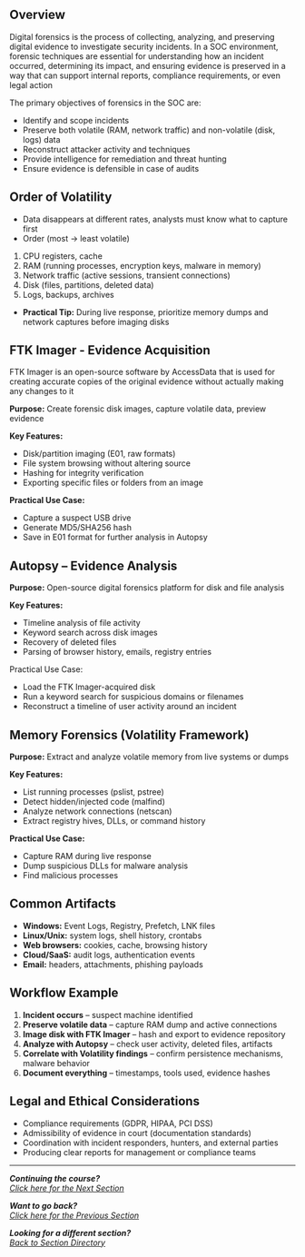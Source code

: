 ## Overview
Digital forensics is the process of collecting, analyzing, and preserving digital evidence to investigate security incidents. In a SOC environment, forensic techniques are essential for understanding how an incident occurred, determining its impact, and ensuring evidence is preserved in a way that can support internal reports, compliance requirements, or even legal action

The primary objectives of forensics in the SOC are:
- Identify and scope incidents
- Preserve both volatile (RAM, network traffic) and non-volatile (disk, logs) data
- Reconstruct attacker activity and techniques
- Provide intelligence for remediation and threat hunting
- Ensure evidence is defensible in case of audits

## Order of Volatility
- Data disappears at different rates, analysts must know what to capture first
- Order (most -> least volatile)
1. CPU registers, cache
2. RAM (running processes, encryption keys, malware in memory)
3. Network traffic (active sessions, transient connections)
4. Disk (files, partitions, deleted data)
5. Logs, backups, archives

- **Practical Tip:** During live response, prioritize memory dumps and network captures before imaging disks

## FTK Imager - Evidence Acquisition
FTK Imager is an open-source software by AccessData that is used for creating accurate copies of the original evidence without actually making any changes to it

**Purpose:** Create forensic disk images, capture volatile data, preview evidence

**Key Features:**
- Disk/partition imaging (E01, raw formats)
- File system browsing without altering source
- Hashing for integrity verification
- Exporting specific files or folders from an image

**Practical Use Case:**
- Capture a suspect USB drive
- Generate MD5/SHA256 hash
- Save in E01 format for further analysis in Autopsy

## Autopsy – Evidence Analysis
**Purpose:** Open-source digital forensics platform for disk and file analysis

**Key Features:**
- Timeline analysis of file activity
- Keyword search across disk images
- Recovery of deleted files
- Parsing of browser history, emails, registry entries

Practical Use Case:
- Load the FTK Imager-acquired disk
- Run a keyword search for suspicious domains or filenames
- Reconstruct a timeline of user activity around an incident

## Memory Forensics (Volatility Framework)
**Purpose:** Extract and analyze volatile memory from live systems or dumps

**Key Features:**
- List running processes (pslist, pstree)
- Detect hidden/injected code (malfind)
- Analyze network connections (netscan)
- Extract registry hives, DLLs, or command history

**Practical Use Case:**
- Capture RAM during live response
- Dump suspicious DLLs for malware analysis
- Find malicious processes

## Common Artifacts
- **Windows:** Event Logs, Registry, Prefetch, LNK files
- **Linux/Unix:** system logs, shell history, crontabs
- **Web browsers:** cookies, cache, browsing history
- **Cloud/SaaS:** audit logs, authentication events
- **Email:** headers, attachments, phishing payloads

## Workflow Example
1. **Incident occurs** – suspect machine identified
2. **Preserve volatile data** – capture RAM dump and active connections
3. **Image disk with FTK Imager** – hash and export to evidence repository
4. **Analyze with Autopsy** – check user activity, deleted files, artifacts
5. **Correlate with Volatility findings** – confirm persistence mechanisms, malware behavior
6. **Document everything** – timestamps, tools used, evidence hashes

## Legal and Ethical Considerations
- Compliance requirements (GDPR, HIPAA, PCI DSS)
- Admissibility of evidence in court (documentation standards)
- Coordination with incident responders, hunters, and external parties
- Producing clear reports for management or compliance teams

***
<b><i>Continuing the course?</b>
</br>
[Click here for the Next Section](/courseFiles/Section_10-emailFundamentals/emailFundamentals.md)</i>

<b><i>Want to go back?</b>
</br>
[Click here for the Previous Section](/courseFiles/Section_08-deceptionSystems/deceptionSystems.md)

<b><i>Looking for a different section? </b></br>[Back to Section Directory](/coursenavigation.md)</i>
